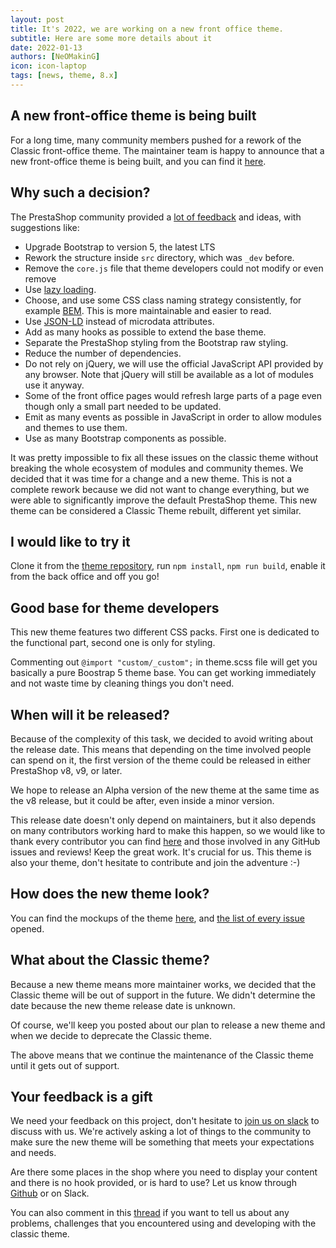 ```yaml
---
layout: post
title: It's 2022, we are working on a new front office theme.
subtitle: Here are some more details about it
date: 2022-01-13
authors: [NeOMakinG]
icon: icon-laptop
tags: [news, theme, 8.x]
---
```


## A new front-office theme is being built 

For a long time, many community members pushed for a rework of the Classic front-office theme. The maintainer team is happy to announce that a new front-office theme is being built, and you can find it [here](https://github.com/PrestaShop/theme-refacto).

## Why such a decision?

The PrestaShop community provided a [lot of feedback](https://github.com/PrestaShop/PrestaShop/issues/14533) and ideas, with suggestions like:

-   Upgrade Bootstrap to version 5, the latest LTS
-   Rework the structure inside  `src`  directory, which was  `_dev`  before.
-   Remove the `core.js` file that theme developers could not modify or even remove
-   Use [lazy loading](https://en.wikipedia.org/wiki/Lazy_loading).
-   Choose, and use some CSS class naming strategy consistently, for example [BEM](https://github.com/getbem/getbem.com/). This is more maintainable and easier to read.
-   Use [JSON-LD](https://en.wikipedia.org/wiki/JSON-LD) instead of microdata attributes.
-   Add as many hooks as possible to extend the base theme.
-   Separate the PrestaShop styling from the Bootstrap raw styling.
-   Reduce the number of dependencies.
- Do not rely on jQuery, we will use the official JavaScript API provided by any browser. Note that jQuery will still be available as a lot of modules use it anyway.
- Some of the front office pages would refresh large parts of a page even though only a small part needed to be updated.
- Emit as many events as possible in JavaScript in order to allow modules and themes to use them.
-   Use as many Bootstrap components as possible.

It was pretty impossible to fix all these issues on the classic theme without breaking the whole ecosystem of modules and community themes. We decided that it was time for a change and a new theme. This is not a complete rework because we did not want to change everything, but we were able to significantly improve the default PrestaShop theme. This new theme can be considered a Classic Theme rebuilt, different yet similar.

## I would like to try it

Clone it from the [theme repository](https://github.com/PrestaShop/theme-refacto), run `npm install`, `npm run build`, enable it from the back office and off you go!

## Good base for theme developers

This new theme features two different CSS packs. First one is dedicated to the functional part, second one is only for styling.

Commenting out `@import "custom/_custom";` in theme.scss file will get you basically a pure Boostrap 5 theme base. You can get working immediately and not waste time by cleaning things you don't need.

## When will it be released?

Because of the complexity of this task, we decided to avoid writing about the release date. This means that depending on the time involved people can spend on it, the first version of the theme could be released in either PrestaShop v8, v9, or later.

We hope to release an Alpha version of the new theme at the same time as the v8 release, but it could be after, even inside a minor version.

This release date doesn't only depend on maintainers, but it also depends on many contributors working hard to make this happen, so we would like to thank every contributor you can find [here](https://github.com/PrestaShop/theme-refacto/graphs/contributors) and those involved in any GitHub issues and reviews! Keep the great work. It's crucial for us. This theme is also your theme, don't hesitate to contribute and join the adventure :-)

## How does the new theme look?

You can find the mockups of the theme [here](https://www.figma.com/file/LfVl5leeSKcVUhSaYwhbtM/New-Theme), and [the list of every issue](https://github.com/PrestaShop/theme-refacto/issues) opened.

## What about the Classic theme?

Because a new theme means more maintainer works, we decided that the Classic theme will be out of support in the future. We didn't determine the date because the new theme release date is unknown.

Of course, we'll keep you posted about our plan to release a new theme and when we decide to deprecate the Classic theme.

The above means that we continue the maintenance of the Classic theme until it gets out of support.

## Your feedback is a gift

We need your feedback on this project, don't hesitate to [join us on slack](https://www.prestashop-project.org/slack/) to discuss with us. We're actively asking a lot of things to the community to make sure the new theme will be something that meets your expectations and needs.

Are there some places in the shop where you need to display your content and there is no hook provided, or is hard to use? Let us know through [Github](https://github.com/PrestaShop/PrestaShop/issues) or on Slack.

You can also comment in this [thread](https://github.com/PrestaShop/theme-refacto/issues/2) if you want to tell us about any problems, challenges that you encountered using and developing with the classic theme.
